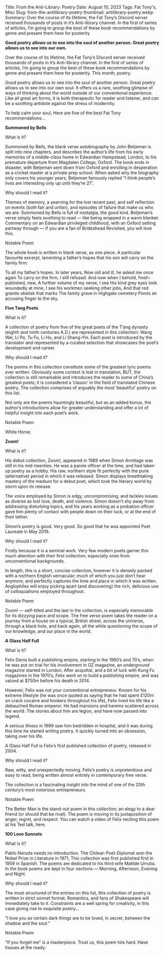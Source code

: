 Title: From the Anti-Library: Poetry
Date: August 10, 2023
Tags: Fat Tony's, Misc
Slug: from-the-antilibrary-poetry
thumbnail: antilibrary-poetry.webp
Summary: Over the course of its lifetime, the Fat Tony’s Discord server received thousands of posts in it’s Anti-library channel. In the first of series of articles, I’m going to group the best of these book recommendations by genre and present them here for posterity 

**Good poetry allows us to see into the soul of another person. Great poetry allows us to see into our own.**

Over the course of its lifetime, the Fat Tony’s Discord server received thousands of posts in it’s Anti-library channel. In the first of series of articles, I’m going to group the best of these book recommendations by genre and present them here for posterity. This month, poetry.

Good poetry allows us to see into the soul of another person. Great poetry allows us to see into our own soul. It offers us a rare, soothing glimpse of ways of thinking about the world outside of our conventional experience. Like all great art forms, it is both therapeutic for reader and listener, and can be a soothing antidote against the stress of modernity.

To help calm your soul, Here are five of the best Fat Tony recommendations…



**Summoned by Bells**

What is it?

Summoned by Bells, the blank verse autobiography by John Betjeman is split into nine chapters, and describes the author’s life from his early memories of a middle-class home in Edwardian Hampstead, London, to his premature departure from Magdalen College, Oxford. The book ends in disaster, with Betjeman sent down from Oxford and enrolling in desperation as a cricket master at a private prep school. When asked why the biography only covers his younger years, Betjeman famously replied “I think people’s lives are interesting only up until they’re 21”.

Why should I read it?

Themes of memory, a yearning for the lost recent past, and self reflection on events (both fair and unfair), and episodes of failure that make us who we are. Summoned by Bells is full of nostalgia; the good kind. Betjeman’s verse simply feels soothing to read — like being wrapped in a warm blanket. Commentary on an Edwardian privileged childhood, with an Oxford setting partway through — If you are a fan of Brideshead Revisited, you will love this.

Notable Poem

The whole book is written in blank verse, as one piece. A particular favourite excerpt, lamenting a father’s hopes that his son will carry on the family firm:

To all my father’s hopes. In later years,
Now old and ill, he asked me once again
To carry on the firm, I still refused.
And now when I behold, fresh-published, new,
A further volume of my verse, I see
His kind grey eyes look woundedly at mine,
I see his workmen seeking other jobs,
And that red granite obelisk that marks
The family grave in Highgate cemetery
Points an accusing finger to the sky.


**Five Tang Poets**

What is it?

A collection of poetry from five of the great poets of the T’ang dynasty (eighth and ninth centuries A.D.) are represented in this collection: Wang Wei, Li Po, Tu Fu, Li Ho, and Li Shang-Yin. Each poet is introduced by the translator and represented by a curated selection that showcases the poet’s development and career.

Why should I read it?

The poems in this collection constitute some of the greatest lyric poems ever written. Obviously some context is lost in translation, BUT, the collection is still remarkable and introduces the reader to some of China’s greatest poets; it is considered a ‘classic’ in the field of translated Chinese poetry. The collection comprises of arguably the most ‘beautiful’ poetry on this list.

Not only are the poems hauntingly beautiful, but as an added bonus, the author’s introductions allow for greater understanding and offer a lot of helpful insight into each poet’s work.

Notable Poem

White Horse.


**Zoom!**

What is it?

His debut collection, Zoom!, appeared in 1989 when Simon Armitage was still in his mid-twenties. He was a parole officer at the time, and had taken up poetry as a hobby. His raw, northern style fit perfectly with the punk (alternative) period in which it was released. Simon displays breathtaking mastery of the medium for a debut poet, which took the literary world by storm upon its release.

The voice employed by Simon is edgy, uncompromising, and tackles issues as diverse as lost love, death, and violence. Simon doesn’t shy away from addressing disturbing topics, and his years working as a probation officer gave him plenty of contact with people down on their luck, or at the end of their tether.

Simon’s poetry is good. Very good. So good that he was appointed Poet Laureate in May 2019.

Why should I read it?

Firstly because it is a seminal work. Very few modern poets garner this much attention with their first collection; especially ones from unconventional backgrounds.

In length, this is a short, concise collection, however it is densely packed with a northern English vernacular; much of which you just don’t hear anymore, and perfectly captures the time and place in which it was written. Anglophiles will enjoy picking apart (and discovering) the rich, delicious use of colloquialisms employed throughout.

Notable Poem

Zoom! — self-titled and the last in the collection, is especially memorable for its dizzying pace and scope. The free verse poem takes the reader on a journey from a house on a typical, British street, across the universe, through a black hole, and back again, all the while questioning the scope of our knowledge, and our place in the world.


**A Glass Half Full**

What is it?

Felix Denis built a publishing empire, starting in the 1960’s and 70’s, when he was put on trial for his involvement in OZ magazine, an underground magazine started in London. After acquittal, and a bit of luck with Kung Fu magazines in the 1970’s, Felix went on to build a publishing empire, and was valued at $750m before his death in 2014.

However, Felix was not your conventional entrepreneur. Known for his extreme lifestyle (he was once quoted as saying that he had spent £120m on crack cocaine and hookers throughout his life), Felix lived his life like a debauched Roman emperor. He had mansions and harems scattered across the world. The stories about him are legion, and have now passed into legend.

A serious illness in 1999 saw him bedridden in hospital, and it was during this time he started writing poetry. It quickly turned into an obsession, taking over his life.

A Glass Half Full is Felix’s first published collection of poetry, released in 2004.

Why should I read it?

Raw, witty, and unexpectedly moving. Felix’s poetry is unpretentious and easy to read, being written almost entirely in contemporary free verse.

The collection is a fascinating insight into the mind of one of the 20th century’s most notorious entrepreneurs.

Notable Poem

The Better Man is the stand-out poem in this collection; an elegy to a dear friend (or should that be rival). The poem is moving in its juxtaposition of anger, regret, and respect. You can watch a video of Felix reciting this poem at his Ted talk, here.


**100 Love Sonnets**

What is it?

Pablo Neruda needs no introduction. The Chilean Poet-Diplomat won the Nobel Prize in Literature in 1971, This collection was first published first in 1959 in Spanish. The poems are dedicated to his third wife Matilde Urrutia. In the book poems are kept in four sections — Morning, Afternoon, Evening and Night.

Why should I read it?

The most structured of the entries on this list, this collection of poetry is written in strict sonnet format. Romantics, and fans of Shakespeare will immediately take to it. Constraints are a well spring for creativity, in this case giving rise to exquisite poetry…

“I love you as certain dark things are to be loved,
in secret, between the shadow and the soul.”

Notable Poem

“If you forget me” is a masterpiece. Trust us, this poem hits hard. Have tissues at the ready.